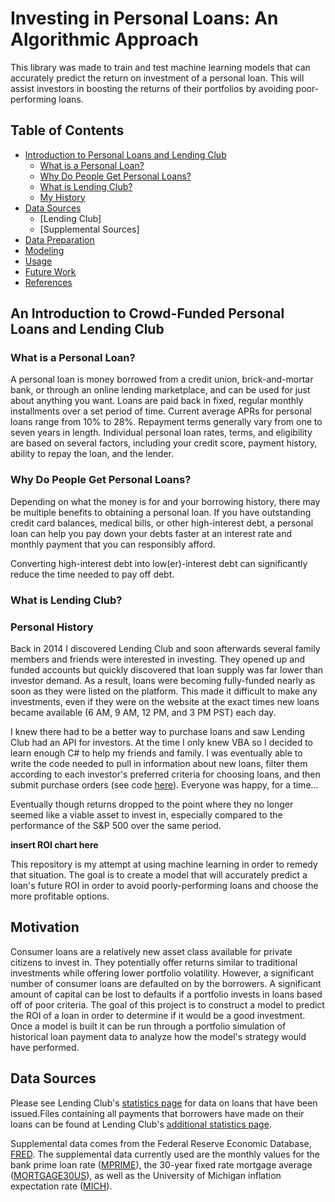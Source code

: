 # Investing in Personal Loans: An Algorithmic Approach

This library was made to train and test machine learning models that can accurately predict the return on investment of a personal loan. This will assist investors in boosting the returns of their portfolios by avoiding poor-performing loans.

## Table of Contents
* [Introduction to Personal Loans and Lending Club](#an-introduction-to-crowd-funded-consumer-loans-and-lending-club)
  * [What is a Personal Loan?](#what-is-a-personal-loan)
  * [Why Do People Get Personal Loans?](#why-do-people-get-personal-loans)
  * [What is Lending Club?](#what-is-lending-club)
  * [My History](#personal-history)
* [Data Sources](#data-sources)
  * [Lending Club]
  * [Supplemental Sources]
* [Data Preparation](#data-preparation)
* [Modeling](#modeling)
* [Usage](#usage)
* [Future Work](#future-work)
* [References](#references)

## An Introduction to Crowd-Funded Personal Loans and Lending Club

### What is a Personal Loan?

A personal loan is money borrowed from a credit union, brick-and-mortar bank, or through an online lending marketplace, and can be used for just about anything you want. Loans are paid back in fixed, regular monthly installments over a set period of time. Current average APRs for personal loans range from 10% to 28%. Repayment terms generally vary from one to seven years in length. Individual personal loan rates, terms, and eligibility are based on several factors, including your credit score, payment history, ability to repay the loan, and the lender.

### Why Do People Get Personal Loans?

Depending on what the money is for and your borrowing history, there may be multiple benefits to obtaining a personal loan. If you have outstanding credit card balances, medical bills, or other high-interest debt, a personal loan can help you pay down your debts faster at an interest rate and monthly payment that you can responsibly afford. 

Converting high-interest debt into low(er)-interest debt can significantly reduce the time needed to pay off debt. 

### What is Lending Club?



### Personal History

Back in 2014 I discovered Lending Club and soon afterwards several family members and friends were interested in investing. They opened up and funded accounts but quickly discovered that loan supply was far lower than investor demand. As a result, loans were becoming fully-funded nearly as soon as they were listed on the platform. This made it difficult to make any investments, even if they were on the website at the exact times new loans became available (6 AM, 9 AM, 12 PM, and 3 PM PST) each day. 

I knew there had to be a better way to purchase loans and saw Lending Club had an API for investors. At the time I only knew VBA so I decided to learn enough C# to help my friends and family. I was eventually able to write the code needed to pull in information about new loans, filter them according to each investor's preferred criteria for choosing loans, and then submit purchase orders (see code [here](https://github.com/Booleans/Lending_Club_Automated_Investing)). Everyone was happy, for a time...

Eventually though returns dropped to the point where they no longer seemed like a viable asset to invest in, especially compared to the performance of the S&P 500 over the same period. 

**insert ROI chart here**

This repository is my attempt at using machine learning in order to remedy that situation. The goal is to create a model that will accurately predict a loan's future ROI in order to avoid poorly-performing loans and choose the more profitable options. 

## Motivation
Consumer loans are a relatively new asset class available for private citizens to invest in. They potentially offer returns similar to traditional investments while offering lower portfolio volatility. However, a significant number of consumer loans are defaulted on by the borrowers. A significant amount of capital can be lost to defaults if a portfolio invests in loans based off of poor criteria. The goal of this project is to construct a model to predict the ROI of a loan in order to determine if it would be a good investment. Once a model is built it can be run through a portfolio simulation of historical loan payment data to analyze how the model's strategy would have performed.


## Data Sources
Please see Lending Club's [statistics page](https://www.lendingclub.com/info/download-data.action) for data on loans that have been issued.Files containing all payments that borrowers have made on their loans can be found at Lending Club's [additional statistics page](https://www.lendingclub.com/company/additional-statistics).

Supplemental data comes from the Federal Reserve Economic Database, [FRED](https://fred.stlouisfed.org/). The supplemental data currently used are the monthly values for the bank prime loan rate ([MPRIME](https://fred.stlouisfed.org/series/MPRIME)), the 30-year fixed rate mortgage average ([MORTGAGE30US](https://fred.stlouisfed.org/series/MORTGAGE30US)), as well as the University of Michigan inflation expectation rate ([MICH](https://fred.stlouisfed.org/series/MICH)).
